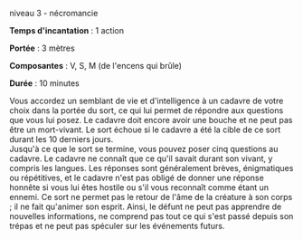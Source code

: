 niveau 3 - nécromancie

**Temps d'incantation** : 1 action

**Portée** : 3 mètres

**Composantes** : V, S, M (de l'encens qui brûle)

**Durée** : 10 minutes

Vous accordez un semblant de vie et d'intelligence à un cadavre de votre choix dans la portée du sort, ce qui lui permet de répondre aux questions que vous lui posez. Le cadavre doit encore avoir une bouche et ne peut pas être un mort-vivant. Le sort échoue si le cadavre a été la cible de ce sort durant les 10 derniers jours.  
Jusqu'à ce que le sort se termine, vous pouvez poser cinq questions au cadavre. Le cadavre ne connaît que ce qu'il savait durant son vivant, y compris les langues. Les réponses sont généralement brèves, énigmatiques ou répétitives, et le cadavre n'est pas obligé de donner une réponse honnête si vous lui êtes hostile ou s'il vous reconnaît comme étant un ennemi. Ce sort ne permet pas le retour de l'âme de la créature à son corps ; il ne fait qu'animer son esprit. Ainsi, le défunt ne peut pas apprendre de nouvelles informations, ne comprend pas tout ce qui s'est passé depuis son trépas et ne peut pas spéculer sur les événements futurs.